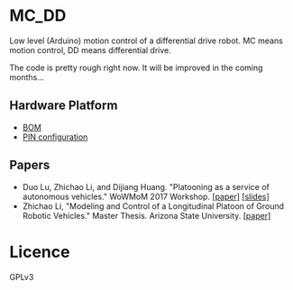 # MC_DD

Low level (Arduino) motion control of a differential drive robot. MC means motion control, DD means differential drive.

The code is pretty rough right now. It will be improved in the coming months...

## Hardware Platform

* [BOM](https://docs.google.com/document/d/10zGEh4VtFCSjgqvODvncWeysv7zEoIJzT93puMjv0hE/edit?usp=sharing)
* [PIN configuration](https://docs.google.com/document/d/1Xa9YeHEmpOb9_dL4QUCM4kOJ5KpuZOAdW_DnUXihIJc/edit?usp=sharing)

## Papers

* Duo Lu, Zhichao Li, and Dijiang Huang. "Platooning as a service of autonomous vehicles." WoWMoM 2017 Workshop. [[paper]](http://ieeexplore.ieee.org/document/7974353/) [[slides]](https://docs.google.com/presentation/d/1ieDpPTFSl7oQEltRWKUdFP2ruUzMP9AV5MtwXYDu2Kc/edit?usp=sharing)
* Zhichao Li, "Modeling and Control of a Longitudinal Platoon of Ground Robotic Vehicles." Master Thesis. Arizona State University. [[paper]](https://search.proquest.com/docview/1836823728)

# Licence

GPLv3
